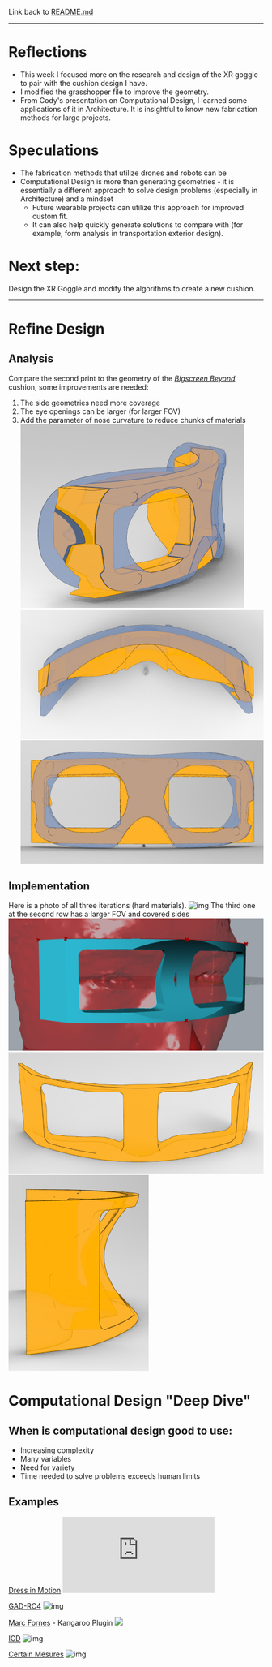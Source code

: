 Link back to [README.md](../README.md)

---
# Reflections
- This week I focused more on the research and design of the XR goggle to pair with the cushion design I have. 
- I modified the grasshopper file to improve the geometry. 
- From Cody's presentation on Computational Design, I learned some applications of it in Architecture. It is insightful to know new fabrication methods for large projects. 

# Speculations
- The fabrication methods that utilize drones and robots can be  
- Computational Design is more than generating geometries - it is essentially a different approach to solve design problems (especially in Architecture) and a mindset 
	- Future wearable projects can utilize this approach for improved custom fit. 
	- It can also help quickly generate solutions to compare with (for example, form analysis in transportation exterior design).

# Next step:
Design the XR Goggle and modify the algorithms to create a new cushion. 

---

# Refine Design

## Analysis
Compare the second print to the geometry of the [*Bigscreen Beyond*](https://sketchfab.com/3d-models/bigscreen-beyond-official-3d-printable-model-46f3d74e7ba44037bfd2f98b05d3c20d) cushion, some improvements are needed:
1. The side geometries need more coverage
2. The eye openings can be larger (for larger FOV)
3. Add the parameter of nose curvature to reduce chunks of materials
![img](_attachments/comparison-perspective.png)
![img](_attachments/comparison-top.png)![img](_attachments/comparison-front.png)

## Implementation
Here is a photo of all three iterations (hard materials). 
![img](3iterations.jpg)
The third one at the second row has a larger FOV and covered sides
![img](_attachments/Rhino_Screenshot.png)
![img](_attachments/Cushion_rev03_front.png)
![img](_attachments/Cushion_rev03_side.png)

# Computational Design "Deep Dive"
## When is computational design good to use:
- Increasing complexity
- Many variables
- Need for variety
- Time needed to solve problems exceeds human limits

## Examples
[Dress in Motion](https://n-e-r-v-o-u-s.com/projects/albums/dress-in-motion/)
![img](https://n-e-r-v-o-u-s.com/projects/i.php?/000/781/kinematicsDress-frontDetail-3,medium.crop.1417361259.jpg)

[GAD-RC4](https://www.creativeapplications.net/environment/gad-rc4-computational-design-methodologies-for-large-scale-3d-printing/)
![img](https://www.creativeapplications.net/wp-content/uploads/2014/10/gad-rc4-cover.jpg)

[Marc Fornes](https://theverymany.com/project-gallery) - Kangaroo Plugin 
![](https://images.squarespace-cdn.com/content/v1/58d91faabf629acc7be4200f/1565987806625-7W4FC7DXKFC1S7963G2Q/190805_TexasTech_drone_Tabout.png?format=300w)

[ICD](https://www.icd.uni-stuttgart.de/)
![img](https://www.icd.uni-stuttgart.de/img/icd-imagedb/RP1617_Web_TitleImage_c-ICD_ITKE.jpg?__scale=w:220,h:165,cx:0,cy:0,cw:640,ch:480)

[Certain Mesures](https://certainmeasures.com/MINE-THE-SCRAP)
![img](https://freight.cargo.site/w/1200/i/691d41116a776be232144aed9755127a64c9015d198545fefbc3e608bdf619b4/MTS_Festival-Models-03_1200X675.jpg)
